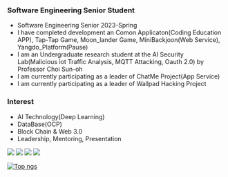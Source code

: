
### Software Engineering Senior Student
- Software Engineering Senior 2023-Spring
- I have completed development an Comon Applicaton(Coding Education APP), Tap-Tap Game, Moon_lander Game, MiniBackjoon(Web Service), Yangdo_Platform(Pause)
- I am an Undergraduate research student at the AI Security Lab(Malicious iot Traffic Analysis, MQTT Attacking, Oauth 2.0) by Professor Choi Sun-oh
- I am currently participating as a leader of ChatMe Project(App Service)
- I am currently participating as a leader of Wallpad Hacking Project

### Interest
- AI Technology(Deep Learning)
- DataBase(OCP)
- Block Chain  & Web 3.0
- Leadership, Mentoring, Presentation
 
<img src="https://img.shields.io/badge/C-1E2B67?style=for-the-badge&logo=C%2B%2B&logoColor=ffffff"/> <img src="https://img.shields.io/badge/JAVA-007396?style=for-the-badge&logo=java&logoColor=white"> <img src="https://img.shields.io/badge/mysql-4479A1?style=for-the-badge&logo=mysql&logoColor=white"> <img src="https://img.shields.io/badge/github-181717?style=for-the-badge&logo=github&logoColor=white">

 
[![Top ngs](https://github-readme-stats.vercel.app/api/top-langs/?username=dongu4749&theme=radical&layout=compact&)](https://github.com/dongu4749/github-readme-stats)  
